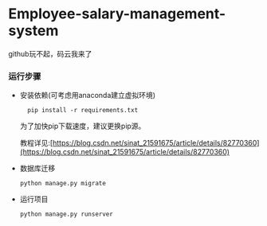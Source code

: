 # Employee-salary-management-system

github玩不起，码云我来了


### 运行步骤
+ 安装依赖(可考虑用anaconda建立虚拟环境)
  ```
    pip install -r requirements.txt
  ```
  
  为了加快pip下载速度，建议更换pip源。
  
  教程详见:[https://blog.csdn.net/sinat_21591675/article/details/82770360](https://blog.csdn.net/sinat_21591675/article/details/82770360)
+ 数据库迁移
  ```
  python manage.py migrate
  ```
+ 运行项目
  ```
  python manage.py runserver
  ```
